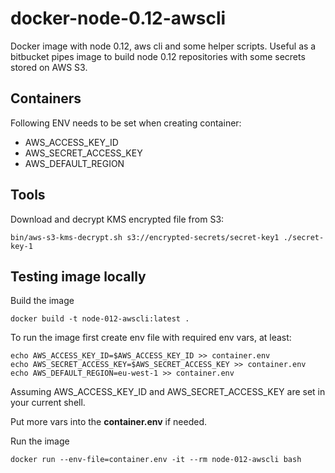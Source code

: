 # docker-node-0.12-awscli

Docker image with node 0.12, aws cli and some helper scripts. Useful as a bitbucket pipes image to build node 0.12 repositories with some secrets stored on AWS S3.

## Containers

Following ENV needs to be set when creating container:

* AWS_ACCESS_KEY_ID
* AWS_SECRET_ACCESS_KEY
* AWS_DEFAULT_REGION

## Tools

Download and decrypt KMS encrypted file from S3:

```
bin/aws-s3-kms-decrypt.sh s3://encrypted-secrets/secret-key1 ./secret-key-1
```

## Testing image locally

Build the image
```
docker build -t node-012-awscli:latest .
```

To run the image first create env file with required env vars, at least:

```
echo AWS_ACCESS_KEY_ID=$AWS_ACCESS_KEY_ID >> container.env
echo AWS_SECRET_ACCESS_KEY=$AWS_SECRET_ACCESS_KEY >> container.env
echo AWS_DEFAULT_REGION=eu-west-1 >> container.env
```
Assuming AWS_ACCESS_KEY_ID and AWS_SECRET_ACCESS_KEY are set in your current shell.

Put more vars into the **container.env** if needed.

Run the image
```
docker run --env-file=container.env -it --rm node-012-awscli bash
```
